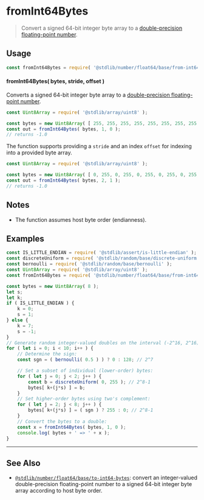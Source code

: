 <!--

@license Apache-2.0

Copyright (c) 2021 The Stdlib Authors.

Licensed under the Apache License, Version 2.0 (the "License");
you may not use this file except in compliance with the License.
You may obtain a copy of the License at

   http://www.apache.org/licenses/LICENSE-2.0

Unless required by applicable law or agreed to in writing, software
distributed under the License is distributed on an "AS IS" BASIS,
WITHOUT WARRANTIES OR CONDITIONS OF ANY KIND, either express or implied.
See the License for the specific language governing permissions and
limitations under the License.

-->

# fromInt64Bytes

> Convert a signed 64-bit integer byte array to a [double-precision floating-point number][ieee754].

<section class="usage">

## Usage

```javascript
const fromInt64Bytes = require( '@stdlib/number/float64/base/from-int64-bytes' );
```

#### fromInt64Bytes( bytes, stride, offset )

Converts a signed 64-bit integer byte array to a [double-precision floating-point number][ieee754].

```javascript
const Uint8Array = require( '@stdlib/array/uint8' );

const bytes = new Uint8Array( [ 255, 255, 255, 255, 255, 255, 255, 255 ] );
const out = fromInt64Bytes( bytes, 1, 0 );
// returns -1.0
```

The function supports providing a `stride` and an index `offset` for indexing into a provided byte array.

<!-- eslint-disable max-len -->

```javascript
const Uint8Array = require( '@stdlib/array/uint8' );

const bytes = new Uint8Array( [ 0, 255, 0, 255, 0, 255, 0, 255, 0, 255, 0, 255, 0, 255, 0, 255 ] );
const out = fromInt64Bytes( bytes, 2, 1 );
// returns -1.0
```

</section>

<!-- /.usage -->

<section class="notes">

## Notes

-   The function assumes host byte order (endianness).

</section>

<!-- /.notes -->

<section class="examples">

## Examples

<!-- eslint no-undef: "error" -->

```javascript
const IS_LITTLE_ENDIAN = require( '@stdlib/assert/is-little-endian' );
const discreteUniform = require( '@stdlib/random/base/discrete-uniform' );
const bernoulli = require( '@stdlib/random/base/bernoulli' );
const Uint8Array = require( '@stdlib/array/uint8' );
const fromInt64Bytes = require( '@stdlib/number/float64/base/from-int64-bytes' );

const bytes = new Uint8Array( 8 );
let s;
let k;
if ( IS_LITTLE_ENDIAN ) {
    k = 0;
    s = 1;
} else {
    k = 7;
    s = -1;
}
// Generate random integer-valued doubles on the interval (-2^16, 2^16)...
for ( let i = 0; i < 10; i++ ) {
    // Determine the sign:
    const sgn = ( bernoulli( 0.5 ) ) ? 0 : 128; // 2^7

    // Set a subset of individual (lower-order) bytes:
    for ( let j = 0; j < 2; j++ ) {
        const b = discreteUniform( 0, 255 ); // 2^8-1
        bytes[ k+(j*s) ] = b;
    }
    // Set higher-order bytes using two's complement:
    for ( let j = 2; j < 8; j++ ) {
        bytes[ k+(j*s) ] = ( sgn ) ? 255 : 0; // 2^8-1
    }
    // Convert the bytes to a double:
    const x = fromInt64Bytes( bytes, 1, 0 );
    console.log( bytes + ' => ' + x );
}
```

</section>

<!-- /.examples -->

<!-- Section for related `stdlib` packages. Do not manually edit this section, as it is automatically populated. -->

<section class="related">

* * *

## See Also

-   <span class="package-name">[`@stdlib/number/float64/base/to-int64-bytes`][@stdlib/number/float64/base/to-int64-bytes]</span><span class="delimiter">: </span><span class="description">convert an integer-valued double-precision floating-point number to a signed 64-bit integer byte array according to host byte order.</span>

</section>

<!-- /.related -->

<!-- Section for all links. Make sure to keep an empty line after the `section` element and another before the `/section` close. -->

<section class="links">

[ieee754]: https://en.wikipedia.org/wiki/IEEE_754-1985

<!-- <related-links> -->

[@stdlib/number/float64/base/to-int64-bytes]: https://github.com/stdlib-js/stdlib/tree/develop/lib/node_modules/%40stdlib/number/float64/base/to-int64-bytes

<!-- </related-links> -->

</section>

<!-- /.links -->
